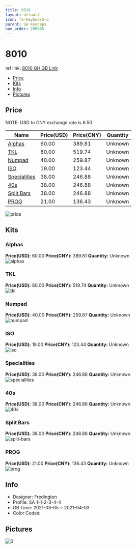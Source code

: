 ```yaml
---
title: 8010 
layout: default
icon: fa-keyboard-o
parent: SA Keycaps
nav_order: 290985
---
```


# 8010 

ref link: [8010 GH GB Link](https://geekhack.org/index.php?topic=111547.0)

* [Price](#price)
* [Kits](#kits)
* [Info](#info)
* [Pictures](#pictures)

## Price

NOTE: USD to CNY exchange rate is 6.50

| Name          | Price(USD)   |  Price(CNY) | Quantity |
| ------------- | ------------ |  ---------- | -------- |
|[Alphas](#alphas)|60.00|389.81|Unknown|
|[TKL](#tkl)|80.00|519.74|Unknown|
|[Numpad](#numpad)|40.00|259.87|Unknown|
|[ISO](#iso)|19.00|123.44|Unknown|
|[Specialities](#specialities)|38.00|246.88|Unknown|
|[40s](#40s)|38.00|246.88|Unknown|
|[Split Bars](#split-bars)|38.00|246.88|Unknown|
|[PROG](#prog)|21.00|136.43|Unknown|

<img src="{{ 'assets/images/sa-keycaps/8010/price.png' | relative_url }}" alt="price" class="image featured">

## Kits
### Alphas  
**Price(USD):** 60.00	**Price(CNY):** 389.81	**Quantity:** Unknown  
<img src="{{ 'assets/images/sa-keycaps/8010/kits_pics/alphas.png' | relative_url }}" alt="alphas" class="image featured">

### TKL  
**Price(USD):** 80.00	**Price(CNY):** 519.74	**Quantity:** Unknown  
<img src="{{ 'assets/images/sa-keycaps/8010/kits_pics/tkl.png' | relative_url }}" alt="tkl" class="image featured">

### Numpad  
**Price(USD):** 40.00	**Price(CNY):** 259.87	**Quantity:** Unknown  
<img src="{{ 'assets/images/sa-keycaps/8010/kits_pics/numpad.png' | relative_url }}" alt="numpad" class="image featured">

### ISO  
**Price(USD):** 19.00	**Price(CNY):** 123.44	**Quantity:** Unknown  
<img src="{{ 'assets/images/sa-keycaps/8010/kits_pics/iso.png' | relative_url }}" alt="iso" class="image featured">

### Specialities  
**Price(USD):** 38.00	**Price(CNY):** 246.88	**Quantity:** Unknown  
<img src="{{ 'assets/images/sa-keycaps/8010/kits_pics/specialities.png' | relative_url }}" alt="specialities" class="image featured">

### 40s  
**Price(USD):** 38.00	**Price(CNY):** 246.88	**Quantity:** Unknown  
<img src="{{ 'assets/images/sa-keycaps/8010/kits_pics/40s.png' | relative_url }}" alt="40s" class="image featured">

### Split Bars  
**Price(USD):** 38.00	**Price(CNY):** 246.88	**Quantity:** Unknown  
<img src="{{ 'assets/images/sa-keycaps/8010/kits_pics/split-bars.png' | relative_url }}" alt="split-bars" class="image featured">

### PROG  
**Price(USD):** 21.00	**Price(CNY):** 136.43	**Quantity:** Unknown  
<img src="{{ 'assets/images/sa-keycaps/8010/kits_pics/prog.png' | relative_url }}" alt="prog" class="image featured">

## Info
* Designer: Fredington  
* Profile: SA 1-1-2-3-4-4  
* GB Time: 2021-03-05 ~ 2021-04-03  
* Color Codes:  


## Pictures  
<img src="{{ 'assets/images/sa-keycaps/8010/rendering_pics/0.png' | relative_url }}" alt="0" class="image featured">
